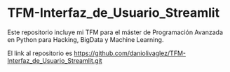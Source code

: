 # TFM-Interfaz_de_Usuario_Streamlit

Este repositorio incluye mi TFM para el máster de Programación Avanzada en Python para Hacking, BigData y Machine Learning.

El link al repositorio es https://github.com/daniolivaglez/TFM-Interfaz_de_Usuario_Streamlit.git